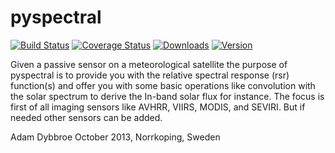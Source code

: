 pyspectral
==========

[![Build Status](https://travis-ci.org/adybbroe/pyspectral.png?branch=master)](https://travis-ci.org/adybbroe/pyspectral)
[![Coverage Status](https://coveralls.io/repos/adybbroe/pyspectral/badge.png?branch=master)](https://coveralls.io/r/adybbroe/pyspectral?branch=master)
[![Downloads](https://pypip.in/d/pyspectral/badge.png)](https://crate.io/package/pyspectral)
[![Version](https://pypip.in/v/pyspectral/badge.png)](https://crate.io/package/pyspectral)

Given a passive sensor on a meteorological satellite the purpose of pyspectral
is to provide you with the relative spectral response (rsr) function(s) and
offer you with some basic operations like convolution with the solar spectrum
to derive the In-band solar flux for instance. The focus is first of all
imaging sensors like AVHRR, VIIRS, MODIS, and SEVIRI. But if needed other
sensors can be added.


Adam Dybbroe
October 2013, Norrkoping, Sweden


